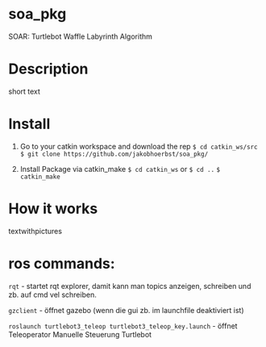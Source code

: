 # soa_pkg
SOAR: Turtlebot Waffle Labyrinth Algorithm


# Description
short text

# Install

1. Go to your catkin workspace and download the rep
`$ cd catkin_ws/src`
`$ git clone https://github.com/jakobhoerbst/soa_pkg/`

2. Install Package via catkin_make
`$ cd catkin_ws` or `$ cd ..`
`$ catkin_make`

# How it works
textwithpictures


# ros commands: 
`rqt`       - startet rqt explorer, damit kann man topics anzeigen, schreiben und zb. auf cmd vel schreiben. 

`gzclient`  - öffnet gazebo (wenn die gui zb. im launchfile deaktiviert ist) 

`roslaunch turtlebot3_teleop turtlebot3_teleop_key.launch` - öffnet Teleoperator Manuelle Steuerung Turtlebot


